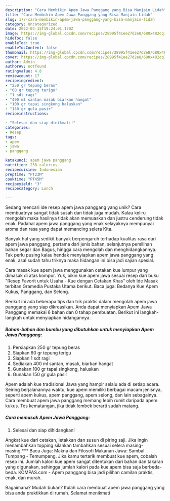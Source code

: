 ```yaml
---
description: "Cara Membikin Apem Jawa Panggang yang Bisa Manjain Lidah"
title: "Cara Membikin Apem Jawa Panggang yang Bisa Manjain Lidah"
slug: 177-cara-membikin-apem-jawa-panggang-yang-bisa-manjain-lidah
category: Uncategorized
date: 2022-04-15T19:24:01.170Z
image: https://img-global.cpcdn.com/recipes/28995f41ee27d2e8/680x482cq70/apem-jawa-panggang-foto-resep-utama.jpg
hideToc: false
enableToc: true
enableTocContent: false
thumbnail: https://img-global.cpcdn.com/recipes/28995f41ee27d2e8/680x482cq70/apem-jawa-panggang-foto-resep-utama.jpg
cover: https://img-global.cpcdn.com/recipes/28995f41ee27d2e8/680x482cq70/apem-jawa-panggang-foto-resep-utama.jpg
author: Admin
authorAv: notfound
ratingvalue: 4.8
reviewcount: 17
recipeingredient:
- "250 gr tepung beras"
- "60 gr tepung terigu"
- "1 sdt ragi"
- "400 ml santan masak biarkan hangat"
- "100 gr tapai singkong haluskan"
- "150 gr gula pasir"
recipeinstructions:

- "Selesai dan siap dinikmati!"
categories:
- Resep
tags:
- apem
- jawa
- panggang

katakunci: apem jawa panggang 
nutrition: 238 calories
recipecuisine: Indonesian
preptime: "PT23M"
cooktime: "PT45M"
recipeyield: "3"
recipecategory: Lunch

---
```





Sedang mencari ide resep apem jawa panggang yang unik? Cara membuatnya sangat tidak susah dan tidak juga mudah. Kalau keliru mengolah maka hasilnya tidak akan memuaskan dan justru cenderung tidak enak. Padahal apem jawa panggang yang enak selayaknya mempunyai aroma dan rasa yang dapat memancing selera Kita.





Banyak hal yang sedikit banyak berpengaruh terhadap kualitas rasa dari apem jawa panggang, pertama dari jenis bahan, selanjutnya pemilihan bahan segar dan Bagus, hingga cara mengolah dan menghidangkannya. Tak perlu pusing kalau hendak menyiapkan apem jawa panggang yang enak,      asal sudah tahu triknya maka hidangan ini bisa jadi sajian spesial.














Cara masak kue apem jawa menggunakan cetakan kue lumpur yang dimasak di atas kompor. Yuk, bikin kue apem jawa sesuai resep dari buku &#34;Resep Favorit untuk Usaha - Kue dengan Cetakan Khas&#34; oleh Ide Masak terbitan Gramedia Pustaka Utama berikut. Baca juga: Bedanya Kue Apem Kukus, Panggang, dan Selong.






Berikut ini ada beberapa tips dan trik praktis dalam mengolah apem jawa panggang yang siap dikreasikan. Anda dapat menyiapkan Apem Jawa Panggang memakai 6 bahan dan 0 tahap pembuatan. Berikut ini langkah-langkah untuk menyiapkan hidangannya.

<!--inarticleads1-->

##### Bahan-bahan dan bumbu yang dibutuhkan untuk menyiapkan Apem Jawa Panggang:

1. Persiapkan 250 gr tepung beras
1. Siapkan 60 gr tepung terigu
1. Siapkan 1 sdt ragi
1. Sediakan 400 ml santan, masak, biarkan hangat
1. Gunakan 100 gr tapai singkong, haluskan
1. Gunakan 150 gr gula pasir


Apem adalah kue tradisional Jawa yang hampir selalu ada di setiap acara. Seiring berjalanannya waktu, kue apem memiliki berbagai macam jenisnya, seperti apem kukus, apem panggang, apem selong, dan lain sebagainya. Cara membuat apem jawa panggang memang lebih rumit daripada apem kukus. Tes kematangan, jika tidak lembek berarti sudah matang. 

<!--inarticleads2-->

##### Cara memasak Apem Jawa Panggang:


1. Selesai dan siap dihidangkan!

Angkat kue dari cetakan, letakkan dan susun di piring saji. Jika ingin menambahkan topping silahkan tambahkan sesuai selera masing-masing.*** Baca Juga: Makna dan Filosofi Makanan Jawa: Sambal Tumpang - Temumpang. Jika kamu tertarik membuat kue apem, cobalah resep ini. Jumlah kalori kue apem sangat ditentukan dari bahan dan takaran yang digunakan, sehingga jumlah kalori pada kue apem bisa saja berbeda-beda. KOMPAS.com - Apem panggang bisa jadi pilihan camilan praktis, enak, dan murah. 

Bagaimana? Mudah bukan? Itulah cara membuat apem jawa panggang yang bisa anda praktikkan di rumah. Selamat menikmati
